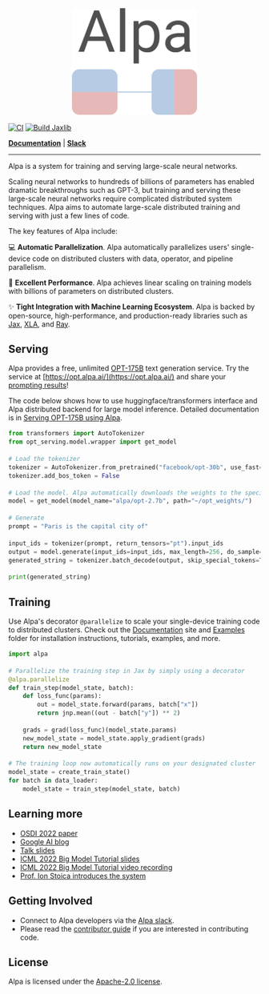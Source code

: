 <div align="center">
<img src="https://github.com/alpa-projects/alpa/blob/pr-website/docs/logo/alpa-logo-cropped.png" alt="logo" width="250"></img>
</div>

[![CI](https://github.com/alpa-projects/alpa/actions/workflows/ci.yml/badge.svg)](https://github.com/alpa-projects/alpa/actions/workflows/ci.yml)
[![Build Jaxlib](https://github.com/alpa-projects/alpa/actions/workflows/build_jaxlib.yml/badge.svg)](https://github.com/alpa-projects/alpa/actions/workflows/build_jaxlib.yml)

[**Documentation**](https://alpa-projects.github.io) |
[**Slack**](https://forms.gle/YEZTCrtZD6EAVNBQ7)

--------------------------------------------------------------------------------

Alpa is a system for training and serving large-scale neural networks.

Scaling neural networks to hundreds of billions of parameters has enabled dramatic breakthroughs such as GPT-3, but training and serving these large-scale neural networks require complicated distributed system techniques.
Alpa aims to automate large-scale distributed training and serving with just a few lines of code.

The key features of Alpa include:  

💻 **Automatic Parallelization**. Alpa automatically parallelizes users' single-device code on distributed clusters with data, operator, and pipeline parallelism. 

🚀 **Excellent Performance**. Alpa achieves linear scaling on training models with billions of parameters on distributed clusters.

✨ **Tight Integration with Machine Learning Ecosystem**. Alpa is backed by open-source, high-performance, and production-ready libraries such as [Jax](https://github.com/google/jax), [XLA](https://www.tensorflow.org/xla), and [Ray](https://github.com/ray-project/ray).

## Serving
Alpa provides a free, unlimited [OPT-175B](https://github.com/facebookresearch/metaseq/tree/main/projects/OPT) text generation service.
Try the service at [https://opt.alpa.ai/](https://opt.alpa.ai/) and share your [prompting results](examples/opt_serving/service/img.png)!

The code below shows how to use huggingface/transformers interface and Alpa distributed backend for large model inference.
Detailed documentation is in [Serving OPT-175B using Alpa](https://alpa.ai/tutorials/opt_serving.html).

```python
from transformers import AutoTokenizer
from opt_serving.model.wrapper import get_model

# Load the tokenizer
tokenizer = AutoTokenizer.from_pretrained("facebook/opt-30b", use_fast=False)
tokenizer.add_bos_token = False

# Load the model. Alpa automatically downloads the weights to the specificed path
model = get_model(model_name="alpa/opt-2.7b", path="~/opt_weights/")

# Generate
prompt = "Paris is the capital city of"

input_ids = tokenizer(prompt, return_tensors="pt").input_ids
output = model.generate(input_ids=input_ids, max_length=256, do_sample=True)
generated_string = tokenizer.batch_decode(output, skip_special_tokens=True)

print(generated_string)
```

## Training
Use Alpa's decorator ``@parallelize`` to scale your single-device training code to distributed clusters.
Check out the [Documentation](https://alpa-projects.github.io) site and
[Examples](https://github.com/alpa-projects/alpa/tree/main/examples) folder
for installation instructions, tutorials, examples, and more.

```python
import alpa

# Parallelize the training step in Jax by simply using a decorator
@alpa.parallelize
def train_step(model_state, batch):
    def loss_func(params):
        out = model_state.forward(params, batch["x"])
        return jnp.mean((out - batch["y"]) ** 2)

    grads = grad(loss_func)(model_state.params)
    new_model_state = model_state.apply_gradient(grads)
    return new_model_state

# The training loop now automatically runs on your designated cluster
model_state = create_train_state()
for batch in data_loader:
    model_state = train_step(model_state, batch)
```

## Learning more
- [OSDI 2022 paper](https://www.usenix.org/system/files/osdi22-zheng-lianmin.pdf)
- [Google AI blog](https://ai.googleblog.com/2022/05/alpa-automated-model-parallel-deep.html)
- [Talk slides](https://docs.google.com/presentation/d/1CQ4S1ff8yURk9XmL5lpQOoMMlsjw4m0zPS6zYDcyp7Y/edit?usp=sharing)
- [ICML 2022 Big Model Tutorial slides](https://sites.google.com/view/icml-2022-big-model/home)
- [ICML 2022 Big Model Tutorial video recording](https://icml.cc/virtual/2022/tutorial/18440)
- [Prof. Ion Stoica introduces the system](https://www.youtube.com/watch?v=qzYoMldlyoA)

## Getting Involved
- Connect to Alpa developers via the [Alpa slack](https://forms.gle/YEZTCrtZD6EAVNBQ7).
- Please read the [contributor guide](https://alpa-projects.github.io/developer/developer_guide.html) if you are interested in contributing code.

## License
Alpa is licensed under the [Apache-2.0 license](https://github.com/alpa-projects/alpa/blob/main/LICENSE).
